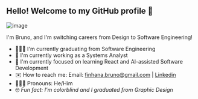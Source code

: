 ## Hello! Welcome to my GitHub profile 👋

![image](https://github.com/user-attachments/assets/82d14d34-a2bd-4730-a43f-aa4971b0e0f7)


I'm Bruno, and I'm switching careers from Design to Software Engineering!

- 🧑🏻‍🎓 I'm currently graduating from Software Engineering
- 💼 I'm currently working as a Systems Analyst
- 🌱 I'm currently focused on learning React and AI-assisted Software Development
- ✉️ How to reach me: Email: finhana.bruno@gmail.com | [Linkedin]([url](https://www.linkedin.com/in/brunofinhana/))
- 🧔🏻‍♂️ Pronouns: He/Him
- 🤓 _Fun fact: I'm colorblind and I graduated from Graphic Design_

<!--
**brunofinhana/brunofinhana** is a ✨ _special_ ✨ repository because its `README.md` (this file) appears on your GitHub profile.

Here are some ideas to get you started:

- 🔭 I’m currently working on ...
- 🌱 I’m currently learning ...
- 👯 I’m looking to collaborate on ...
- 🤔 I’m looking for help with ...
- 💬 Ask me about ...
- 📫 How to reach me: ...
- 😄 Pronouns: ...
- ⚡ Fun fact: ...
-->
